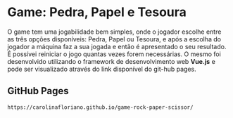 # Game: Pedra, Papel e Tesoura
O game tem uma jogabilidade bem simples, onde o jogador escolhe entre as três opções disponíveis: Pedra, Papel ou Tesoura, e após a escolha do jogador a máquina faz a sua jogada e então é apresentado o seu resultado. É possívei reiniciar o jogo quantas vezes forem necessárias. O mesmo foi desenvolvido utilizando o framework de desenvolvimento web **Vue.js** e pode ser visualizado através do link disponível do git-hub pages. 


## GitHub Pages
```
https://carolinafloriano.github.io/game-rock-paper-scissor/
